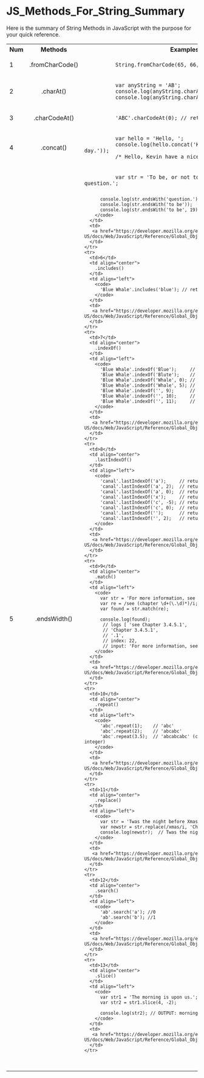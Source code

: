 # JS_Methods_For_String_Summary
Here is the summary of String Methods in JavaScript with the purpose for your quick reference.

<table>
  <tbody>
    <tr>
      <th>Num</th>
      <th align="center">Methods</th>
      <th align="center">Examples</th>
      <th align="center">Links(Mozilla)</th>
    </tr>
    <tr>
      <td>1</td>
      <td align="center">.fromCharCode()</td>
      <td align="left">
        <code>
          String.fromCharCode(65, 66, 67);  // "ABC"
        </code>
      </td>
      <td>
       <a href="https://developer.mozilla.org/en-US/docs/Web/JavaScript/Reference/Global_Objects/String/fromCharCode">Link</a>
      </td>
    </tr>
    <tr>
      <td>2</td>
      <td align="center">.charAt()</td>
      <td align="left">
        <code>
          var anyString = 'AB';
          console.log(anyString.charAt(0)); //'A'
          console.log(anyString.charAt(1)); //'B' 
        </code>
      </td>
      <td>
       <a href="https://developer.mozilla.org/en-US/docs/Web/JavaScript/Reference/Global_Objects/String/charAt">Link</a>
      </td>
    </tr> 
    <tr>
      <td>3</td>
      <td align="center">.charCodeAt()</td>
      <td align="left">
        <code>
          'ABC'.charCodeAt(0); // returns 65
        </code>
      </td>
      <td>
       <a href="https://developer.mozilla.org/en-US/docs/Web/JavaScript/Reference/Global_Objects/String/charCodeAt">Link</a>
      </td>
    </tr>  
    <tr>
      <td>4</td>
      <td align="center">.concat()</td>
      <td align="left">
        <code>
          var hello = 'Hello, ';
          console.log(hello.concat('Kevin', ' have a nice day.'));
          /* Hello, Kevin have a nice day. */
        </code>
      </td>
      <td>
       <a href="https://developer.mozilla.org/en-US/docs/Web/JavaScript/Reference/Global_Objects/String/concat">Link</a>
      </td>
    </tr>
    <tr>
      <td>5</td>
      <td align="center">.endsWidth()</td>
      <td align="left">
        <code>
          var str = 'To be, or not to be, that is the question.';
          
          console.log(str.endsWith('question.')); // true
          console.log(str.endsWith('to be'));     // false
          console.log(str.endsWith('to be', 19)); // true
        </code>
      </td>
      <td>
       <a href="https://developer.mozilla.org/en-US/docs/Web/JavaScript/Reference/Global_Objects/String/endsWidth">Link</a>
      </td>
    </tr> 
    <tr>
      <td>6</td>
      <td align="center">
        .includes()
      </td>
      <td align="left">
        <code>
          'Blue Whale'.includes('blue'); // returns false
        </code>
      </td>
      <td>
       <a href="https://developer.mozilla.org/en-US/docs/Web/JavaScript/Reference/Global_Objects/String/includes">Link</a>
      </td>
    </tr> 
    <tr>
      <td>7</td>
      <td align="center">
        .indexOf()
      </td>
      <td align="left">
        <code>
          'Blue Whale'.indexOf('Blue');     // returns  0
          'Blue Whale'.indexOf('Blute');    // returns -1
          'Blue Whale'.indexOf('Whale', 0); // returns  5
          'Blue Whale'.indexOf('Whale', 5); // returns  5
          'Blue Whale'.indexOf('', 9);      // returns  9
          'Blue Whale'.indexOf('', 10);     // returns 10
          'Blue Whale'.indexOf('', 11);     // returns 10
        </code>
      </td>
      <td>
       <a href="https://developer.mozilla.org/en-US/docs/Web/JavaScript/Reference/Global_Objects/String/index">Link</a>
      </td>
    </tr>  
    <tr>
      <td>8</td>
      <td align="center">
        .lastIndexOf()
      </td>
      <td align="left">
        <code>
          'canal'.lastIndexOf('a');     // returns 3
          'canal'.lastIndexOf('a', 2);  // returns 1
          'canal'.lastIndexOf('a', 0);  // returns -1
          'canal'.lastIndexOf('x');     // returns -1
          'canal'.lastIndexOf('c', -5); // returns 0
          'canal'.lastIndexOf('c', 0);  // returns 0
          'canal'.lastIndexOf('');      // returns 5
          'canal'.lastIndexOf('', 2);   // returns 2
        </code>
      </td>
      <td>
       <a href="https://developer.mozilla.org/en-US/docs/Web/JavaScript/Reference/Global_Objects/String/lastIndexOf">Link</a>
      </td>
    </tr> 
    <tr>
      <td>9</td>
      <td align="center">
        .match()
      </td>
      <td align="left">
        <code>
          var str = 'For more information, see Chapter 3.4.5.1';
          var re = /see (chapter \d+(\.\d)*)/i;
          var found = str.match(re);
          
          console.log(found);
           // logs [ 'see Chapter 3.4.5.1',
           // 'Chapter 3.4.5.1',
           // '.1',
           // index: 22,
           // input: 'For more information, see Chapter 3.4.5.1' ]
        </code>
      </td>
      <td>
       <a href="https://developer.mozilla.org/en-US/docs/Web/JavaScript/Reference/Global_Objects/String/match">Link</a>
      </td>
    </tr>
    <tr>
      <td>10</td>
      <td align="center">
        .repeat()
      </td>
      <td align="left">
        <code>
          'abc'.repeat(1);    // 'abc'
          'abc'.repeat(2);    // 'abcabc'
          'abc'.repeat(3.5);  // 'abcabcabc' (count will be converted to integer)
        </code>
      </td>
      <td>
       <a href="https://developer.mozilla.org/en-US/docs/Web/JavaScript/Reference/Global_Objects/String/repeat">Link</a>
      </td>
    </tr>
    <tr>
      <td>11</td>
      <td align="center">
        .replace()
      </td>
      <td align="left">
        <code>
          var str = 'Twas the night before Xmas...';
          var newstr = str.replace(/xmas/i, 'Christmas');
          console.log(newstr);  // Twas the night before Christmas...
        </code>
      </td>
      <td>
       <a href="https://developer.mozilla.org/en-US/docs/Web/JavaScript/Reference/Global_Objects/String/replace">Link</a>
      </td>
    </tr>
    <tr>
      <td>12</td>
      <td align="center">
        .search()
      </td>
      <td align="left">
        <code>
          'ab'.search('a'); //0
          'ab'.search('b'); //1
        </code>
      </td>
      <td>
       <a href="https://developer.mozilla.org/en-US/docs/Web/JavaScript/Reference/Global_Objects/String/search">Link</a>
      </td>
    </tr>
    <tr>
      <td>13</td>
      <td align="center">
        .slice()
      </td>
      <td align="left">
        <code>
          var str1 = 'The morning is upon us.';
          var str2 = str1.slice(4, -2);
          
          console.log(str2); // OUTPUT: morning is upon u
        </code>
      </td>
      <td>
       <a href="https://developer.mozilla.org/en-US/docs/Web/JavaScript/Reference/Global_Objects/String/slice">Link</a>
      </td>
    </tr>
    
  </tbody>
</table>  
